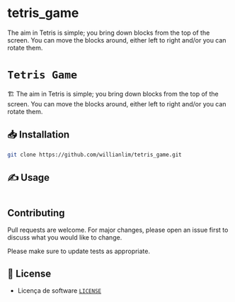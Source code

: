 # tetris_game
The aim in Tetris is simple; you bring down blocks from the top of the screen. You can move the blocks around, either left to right and/or you can rotate them.

# `Tetris Game`

🏗 The aim in Tetris is simple; you bring down blocks from the top of the screen. You can move the blocks around, either left to right and/or you can rotate them.

## 📥 Installation

```bash
git clone https://github.com/willianlim/tetris_game.git
```

## ✍ Usage

```bash

```


## Contributing
Pull requests are welcome. For major changes, please open an issue first to discuss what you would like to change.

Please make sure to update tests as appropriate.

## 📝 License
- Licença de software [`LICENSE`](https://github.com/willianlim/tetris_game/blob/main/LICENSE)
